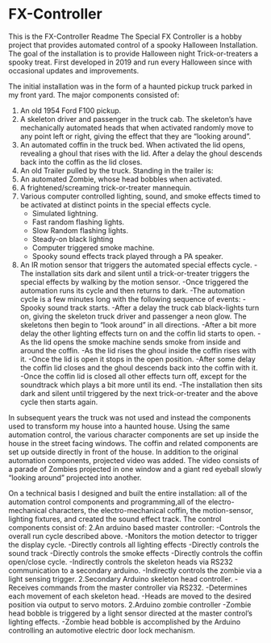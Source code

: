# FX-Controller
This is the FX-Controller Readme
The Special FX Controller is a hobby project that provides automated control of a spooky Halloween Installation. The goal of the installation is to provide Halloween night Trick-or-treaters a spooky treat. First developed in 2019 and run every Halloween since with occasional updates and improvements.

The initial installation was in the form of a haunted pickup truck parked in my front yard. The major components consisted of:
1. An old 1954 Ford F100 pickup.
1. A skeleton driver and passenger in the truck cab. The skeleton’s have mechanically automated heads that when activated randomly move to any point left or right, giving the effect that they are “looking around”.
1. An automated coffin in the truck bed. When activated the lid opens, revealing a ghoul that rises with the lid. After a delay the ghoul descends back into the coffin as the lid closes.
1. An old Trailer pulled by the truck. Standing in the trailer is:
1. An automated Zombie, whose head bobbles when activated.
1. A frightened/screaming trick-or-treater mannequin.
1. Various computer controlled  lighting, sound, and smoke effects timed to be activated at distinct points in the special effects cycle. 
   - Simulated lightning.
   - Fast random flashing lights.
    - Slow Random flashing lights.
    - Steady-on black lighting
    - Computer triggered smoke machine.
    - Spooky sound effects track played through a PA speaker.
1. An IR motion sensor that triggers the automated special effects cycle.
   -The installation sits dark and silent until a trick-or-treater triggers the special effects by walking by the motion sensor.
   -Once triggered the automation runs its cycle and then returns to dark.
   -The automation cycle is a few minutes long with the following sequence of events:
   -Spooky sound track starts.
   -After a delay the truck cab black-lights turn on, giving the skeleton truck driver and passenger a neon glow. The skeletons then begin to  “look around” in all directions.
   -After a bit more delay the other lighting effects turn on and the coffin lid starts to open.
   -As the lid opens the smoke machine sends smoke from inside and around the coffin.
   -As the lid rises the ghoul inside the coffin rises with it.
   -Once the lid is open it stops in the open position.
   -After some delay the coffin lid closes and the ghoul descends back into the coffin with it.
   -Once the coffin lid is closed all other effects turn off, except for the soundtrack which plays a bit more until its end.
   -The installation then sits dark and silent until triggered by the next trick-or-treater and the above cycle then starts again.

In subsequent years the truck was not used and instead the components used to transform my house into a haunted house. Using the same automation control, the various character components are set up inside the house in the street facing windows. The coffin and related components are set up outside directly in front of the house. In addition to the original automation components, projected video was added. The video consists of a parade of Zombies projected in one window and a giant red eyeball slowly “looking around” projected into another.

On a technical basis I designed and built the entire installation: all of the automation control components and programming,all of the electro-mechanical characters, the electro-mechanical coffin, the motion-sensor, lighting fixtures, and created the sound effect track. The control components consist of:
2.An arduino based master controller:
   -Controls the overall run cycle described above.
   -Monitors the motion detector to trigger the display cycle.
   -Directly controls all lighting effects
   -Directly controls the sound track
   -Directly controls the smoke effects
   -Directly controls the coffin open/close cycle.
   -Indirectly controls the skeleton heads via RS232 communication to a secondary arduino.
   -Indirectly controls the zombie via a light sensing trigger.
2.Secondary Arduino skeleton head controller.
   -Receives commands from the master controller via RS232.
   -Determines each movement of each skeleton head.
   -Heads are moved to the desired position via output to servo motors.
2.Arduino zombie controller
   -Zombie head bobble is triggered by a light sensor directed at the master control’s lighting effects.
   -Zombie head bobble is accomplished by the Arduino controlling an automotive electric door lock mechanism.
